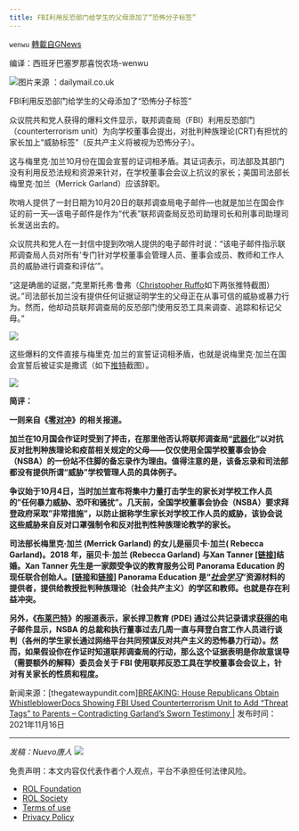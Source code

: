 ```yaml
---
title: FBI利用反恐部门给学生的父母添加了“恐怖分子标签”
---
```

`wenwu` [轉載自GNews](https://gnews.org/zh-hans/1671495/)

编译：西班牙巴塞罗那喜悦农场-wenwu

![](https://assets.gnews.org/wp-content/uploads/2021/11/image-370.png)图片来源 ：dailymail.co.uk

FBI利用反恐部门给学生的父母添加了“恐怖分子标签”

众议院共和党人获得的爆料文件显示，联邦调查局（FBI）利用反恐部门（counterterrorism unit）为向学校董事会提出，对批判种族理论(CRT)有担忧的家长加上“威胁标签”（反共产主义将被视为恐怖分子）。

这与梅里克·加兰10月份在国会宣誓的证词相矛盾。其证词表示，司法部及其部门没有利用反恐法规和资源来针对，在学校董事会会议上抗议的家长；美国司法部长梅里克·加兰（Merrick Garland）应该辞职。

吹哨人提供了一封日期为10月20日的联邦调查局电子邮件—也就是加兰在国会作证的前一天—该电子邮件是作为“代表”联邦调查局反恐司助理司长和刑事司助理司长发送出去的。

众议院共和党人在一封信中提到吹哨人提供的电子邮件时说：“该电子邮件指示联邦调查局人员对所有’专门针对学校董事会管理人员、董事会成员、教师和工作人员的威胁进行调查和评估’”。

“这是确凿的证据，”克里斯托弗·鲁弗（[Christopher Ruffo](https://twitter.com/realchrisrufo/status/1460705961618726912?ref_src=twsrc%5Etfw%7Ctwcamp%5Etweetembed%7Ctwterm%5E1460705961618726912%7Ctwgr%5E%7Ctwcon%5Es1_&amp;ref_url=https://www.thegatewaypundit.com/2021/11/breaking-house-republicans-obtain-whistleblower-docs-showing-fbi-used-counterterrorism-unit-add-threat-tags-parents-contradicting-garlands-sworn-testimony/)如下两张推特截图）说。”司法部长加兰没有提供任何证据证明学生的父母正在从事可信的威胁或暴力行为。然而，他却动员联邦调查局的反恐部门使用反恐工具来调查、追踪和标记父母。”

![](https://assets.gnews.org/wp-content/uploads/2021/11/image-372.png)

这些爆料的文件直接与梅里克·加兰的宣誓证词相矛盾，也就是说梅里克·加兰在国会宣誓后被证实是撒谎（如下[推特](https://twitter.com/approject/status/1460714668935327748?s=20)截图）。

![](https://assets.gnews.org/wp-content/uploads/2021/11/image-377.png)

**简评：**

**一则来自《[零对冲](https://www.zerohedge.com/political/fbi-whistleblower-reveals-biden-doj-activated-counterterrorism-division-against)》的相关报道。**

**加兰在10月国会作证时受到了抨击，在那里他否认将联邦调查局“[武器化](https://www.zerohedge.com/political/thank-god-youre-not-supreme-court-tom-cotton-eviscerates-garland-over-doj-memo)”以对抗反对批判种族理论和疫苗相关规定的父母——仅仅使用全国学校董事会协会（NSBA）的一份站不住脚的备忘录作为理由。值得注意的是，该备忘录和司法部都没有提供所谓“威胁”学校管理人员的具体例子。**

**争议始于10月4日，当时加兰宣布将集中力量打击学生的家长对学校工作人员的”任何暴力威胁、恐吓和骚扰”。几天前，全国学校董事会协会（NSBA）要求拜登政府采取”非常措施”，以防止据称学生家长对学校工作人员的威胁，该协会说这些威胁来自反对口罩强制令和反对批判性种族理论教学的家长。**

**司法部长梅里克·加兰 (Merrick Garland) 的女儿是丽贝卡·加兰( Rebecca Garland)。2018 年，丽贝卡·加兰 (Rebecca Garland) 与Xan Tanner [[链接](https://www.nytimes.com/2018/06/17/fashion/weddings/rebecca-garland-xan-tanner.html)]结婚。Xan Tanner 先生是一家颇受争议的教育服务公司 Panorama Education 的现任联合创始人。[[链接](https://www.panoramaed.com/about)和[链接](https://www.panoramaed.com/social-emotional-learning-sel)] Panorama Education 是“*[社会学习](https://www.panoramaed.com/social-emotional-learning-sel)*”资源材料的提供者，提供给教授批判种族理论（社会共产主义）的学区和教师。也就是存在利益冲突。**

**另外，《[布莱巴特](https://www.breitbart.com/education/2021/11/16/house-republicans-reveal-whistleblower-documents-exposing-fbi-use-of-counterterrorism-tactics-against-parents/)》的报道表示，家长捍卫教育 (PDE) 通过公共记录请求[获得的](https://www.breitbart.com/politics/2021/10/21/emails-reveal-nsba-top-officers-worked-white-house-letter-targeting-parents-domestic-terrorists/)电子邮件显示，NSBA 的总裁和执行董事过去几周一直与拜登白宫工作人员进行谈判（各州的学生家长通过网络平台共同预谋反对共产主义的恐怖暴力行动）。然而，如果假设你在作证时知道联邦调查局的行动，那么这个证据表明是你故意误导（需要额外的解释）委员会关于 FBI 使用联邦反恐工具在学校董事会会议上，针对有关家长的性质和程度。**

新闻来源：[thegatewaypundit.com][BREAKING: House Republicans Obtain WhistleblowerDocs Showing FBI Used Counterterrorism Unit to Add “Threat Tags” to Parents – Contradicting Garland’s Sworn Testimony |](https://www.dailymail.co.uk/news/article-10209781/House-Republicans-release-whistleblower-email-showing-FBI-threat-tags-school-related.html) 发布时间：2021年11月16日

* * *

*发稿：Nuevo唐人*
![](https://assets.gnews.org/wp-content/uploads/2021/11/tempsnip132.png)


 

免责声明：本文内容仅代表作者个人观点，平台不承担任何法律风险。

- [ROL Foundation](https://rolfoundation.org/)
- [ROL Society](https://rolsociety.org/)
- [Terms of use](https://gnews.org/terms-of-use-3/)
- [Privacy Policy](https://gnews.org/privacy-policy/)
